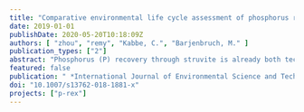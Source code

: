 ```yaml
---
title: "Comparative environmental life cycle assessment of phosphorus recovery with different generations of the AirPrex® systems"
date: 2019-01-01
publishDate: 2020-05-20T10:18:09Z
authors: [ "zhou", "remy", "Kabbe, C.", "Barjenbruch, M." ]
publication_types: ["2"]
abstract: "Phosphorus (P) recovery through struvite is already both technically and economically feasible. This has been proved by more than 40 large-scale plants worldwide. However, when designing and implementing these P-recovery technologies, the environmental effects need to be considered. Therefore, a comparative environmental life cycle assessment of phosphorus recovery with different generations of the AirPrex® reactors at WWTP Wassmannsdorf and Amsterdam West was carried out in this study. Results show that both AirPrex® configurations with 1 reactor and 3 reactor have positive energy benefits and better environmental credits for the global warming potential (GWP), freshwater eutrophication potential, and marine eutrophication potential. The 3-reactor configuration shows better results in cumulative energy demand with 35% improvement of energy surplus, 36% reduction of GWP and less eutrophication potential. These improvements are mainly due to optimized struvite precipitation and harvesting and show that technology can be developed further, especially in plant operation and not only in the laboratory or pilot plant."
featured: false
publication: " *International Journal of Environmental Science and Technology* 16 (5): 2427-2440 [10.1007/s13762-018-1881-x](https://doi.org/10.1007/s13762-018-1881-x)"
doi: "10.1007/s13762-018-1881-x"
projects: ["p-rex"]
---
```


